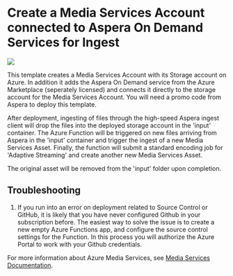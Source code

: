 # Create a Media Services Account connected to Aspera On Demand Services for Ingest
<a href="https://portal.azure.com/#create/Microsoft.Template/uri/https%3A%2F%2Fraw.githubusercontent.com%2FAzure-Samples%2Fmedia-services-dotnet-functions-integration%2Fmaster%2F103-aspera-ingest%2Fazuredeploy.json" target="_blank">
    <img src="http://azuredeploy.net/deploybutton.png"/>
</a>

This template creates a Media Services Account with its Storage account on Azure. In addition it adds the Aspera On Demand service from the Azure Marketplace (seperately licensed) and connects it directly to the storage account for the Media Services Account. You will need a promo code from Aspera to deploy this template. 

After deployment, ingesting of files through the high-speed Aspera ingest client will drop the files into the deployed storage account in the 'input' container. The Azure Function will be triggered on new files arriving from Aspera in the 'input' container and trigger the ingest of a new Media Services Asset. Finally, the function will submit a standard encoding job for 'Adaptive Streaming' and create another new Media Services Asset. 

The original asset will be removed from the 'input' folder upon completion. 

## Troubleshooting

1. If you run into an error on deployment related to Source Control or GitHub, it is likely that you have never configured Github in your subscription before. The easiest way to solve the issue is to create a new empty Azure Functions app, and configure the source control settings for the Function. In this process you will authorize the Azure Portal to work with your Github credentials.

For more information about Azure Media Services, see [Media Services Documentation](https://docs.microsoft.com/en-us/azure/media-services/).
